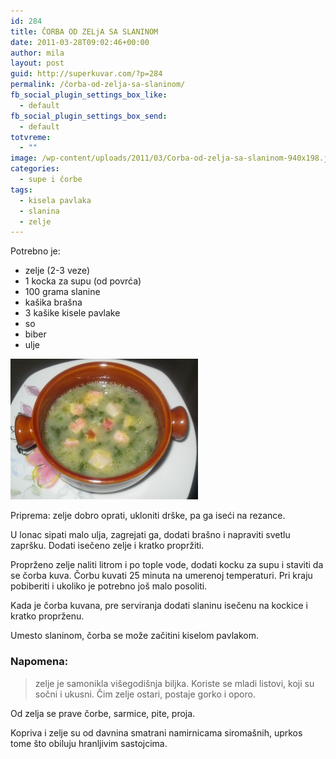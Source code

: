```yaml
---
id: 284
title: ČORBA OD ZELjA SA SLANINOM
date: 2011-03-28T09:02:46+00:00
author: mila
layout: post
guid: http://superkuvar.com/?p=284
permalink: /čorba-od-zelja-sa-slaninom/
fb_social_plugin_settings_box_like:
  - default
fb_social_plugin_settings_box_send:
  - default
totvreme:
  - ""
image: /wp-content/uploads/2011/03/Corba-od-zelja-sa-slaninom-940x198.jpg
categories:
  - supe i čorbe
tags:
  - kisela pavlaka
  - slanina
  - zelje
---
```

Potrebno je:

  * zelje (2-3 veze)
  * 1 kocka za supu (od povrća)
  * 100 grama slanine
  * kašika brašna
  * 3 kašike kisele pavlake
  * so
  * biber
  * ulje

<img class="alignnone size-medium wp-image-5513" src="/wp-content/uploads/2011/03/Corba-od-zelja-sa-slaninom-300x225.jpg" alt="Corba od zelja sa slaninom" width="300" height="225" /> 

Priprema: zelje dobro oprati, ukloniti drške, pa ga iseći na rezance.

U lonac sipati malo ulja, zagrejati ga, dodati brašno i napraviti svetlu zapršku. Dodati isečeno zelje i kratko propržiti.

Proprženo zelje naliti litrom i po tople vode, dodati kocku za supu i staviti da se čorba kuva. Čorbu kuvati 25 minuta na umerenoj temperaturi. Pri kraju pobiberiti i ukoliko je potrebno još malo posoliti.

Kada je čorba kuvana, pre serviranja dodati slaninu isečenu na kockice i kratko proprženu.

Umesto slaninom, čorba se može začitini kiselom pavlakom.

### Napomena:
> zelje je samonikla višegodišnja biljka. Koriste se mladi listovi, koji su sočni i ukusni. Čim zelje ostari, postaje gorko i oporo.

Od zelja se prave čorbe, sarmice, pite, proja.

Kopriva i zelje su od davnina smatrani namirnicama siromašnih, uprkos tome što obiluju hranljivim sastojcima.

&nbsp;

&nbsp;